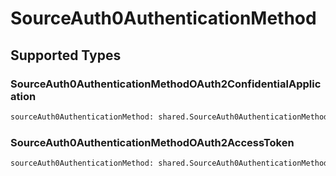 # SourceAuth0AuthenticationMethod


## Supported Types

### SourceAuth0AuthenticationMethodOAuth2ConfidentialApplication

```python
sourceAuth0AuthenticationMethod: shared.SourceAuth0AuthenticationMethodOAuth2ConfidentialApplication = /* values here */
```

### SourceAuth0AuthenticationMethodOAuth2AccessToken

```python
sourceAuth0AuthenticationMethod: shared.SourceAuth0AuthenticationMethodOAuth2AccessToken = /* values here */
```

